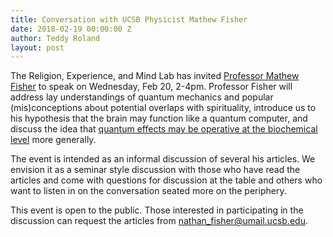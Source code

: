 ```yaml
---
title: Conversation with UCSB Physicist Mathew Fisher
date: 2018-02-19 00:00:00 Z
author: Teddy Roland
layout: post
---
```



The Religion, Experience, and Mind Lab has invited [Professor Mathew Fisher](https://www.kitp.ucsb.edu/mpaf) to speak on Wednesday, Feb 20, 2-4pm. Professor Fisher will address lay understandings of quantum mechanics and popular (mis)conceptions about potential overlaps with spirituality, introduce us to his hypothesis that the brain may function like a quantum computer, and discuss the idea that [quantum effects may be operative at the biochemical level](https://www.technologyreview.com/s/608473/how-quantum-physics-is-about-to-revolutionize-biochemistry/?set=608484) more generally.

The event is intended as an informal discussion of several his articles. We envision it  as a seminar style discussion with those who have read the articles and come with questions for discussion at the table and others who want to listen in on the conversation seated more on the periphery.

This event is open to the public. Those interested in participating in the discussion can request the articles from <nathan_fisher@umail.ucsb.edu>.
